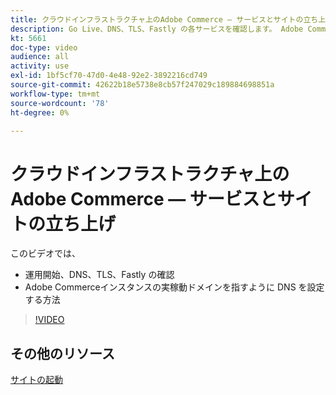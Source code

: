 ```yaml
---
title: クラウドインフラストラクチャ上のAdobe Commerce — サービスとサイトの立ち上げ
description: Go Live、DNS、TLS、Fastly の各サービスを確認します。 Adobe Commerceインスタンスの実稼動ドメインを指すように DNS を設定する方法を説明します。
kt: 5661
doc-type: video
audience: all
activity: use
exl-id: 1bf5cf70-47d0-4e48-92e2-3892216cd749
source-git-commit: 42622b18e5738e8cb57f247029c189884698851a
workflow-type: tm+mt
source-wordcount: '78'
ht-degree: 0%

---
```


# クラウドインフラストラクチャ上のAdobe Commerce — サービスとサイトの立ち上げ

このビデオでは、

- 運用開始、DNS、TLS、Fastly の確認
- Adobe Commerceインスタンスの実稼動ドメインを指すように DNS を設定する方法

>[!VIDEO](https://video.tv.adobe.com/v/35697?quality=12&learn=on)

## その他のリソース

[サイトの起動](https://devdocs.magento.com/cloud/live/live.html)
